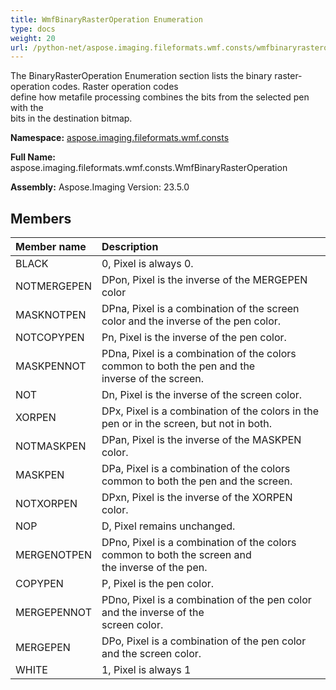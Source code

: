 ```yaml
---
title: WmfBinaryRasterOperation Enumeration
type: docs
weight: 20
url: /python-net/aspose.imaging.fileformats.wmf.consts/wmfbinaryrasteroperation/
---
```


The BinaryRasterOperation Enumeration section lists the binary raster-operation codes. Raster operation codes<br/>                define how metafile processing combines the bits from the selected pen with the<br/>                bits in the destination bitmap.

**Namespace:** [aspose.imaging.fileformats.wmf.consts](/imaging/python-net/aspose.imaging.fileformats.wmf.consts/)

**Full Name:** aspose.imaging.fileformats.wmf.consts.WmfBinaryRasterOperation

**Assembly:**  Aspose.Imaging Version: 23.5.0

## **Members**
|**Member name**|**Description**|
| :- | :- |
|BLACK|0, Pixel is always 0.|
|NOTMERGEPEN|DPon, Pixel is the inverse of the MERGEPEN color|
|MASKNOTPEN|DPna, Pixel is a combination of the screen color and the inverse of the pen color.|
|NOTCOPYPEN|Pn, Pixel is the inverse of the pen color.|
|MASKPENNOT|PDna, Pixel is a combination of the colors common to both the pen and the<br/>                inverse of the screen.|
|NOT|Dn, Pixel is the inverse of the screen color.|
|XORPEN|DPx, Pixel is a combination of the colors in the pen or in the screen, but not in both.|
|NOTMASKPEN|DPan, Pixel is the inverse of the MASKPEN color.|
|MASKPEN|DPa, Pixel is a combination of the colors common to both the pen and the screen.|
|NOTXORPEN|DPxn, Pixel is the inverse of the XORPEN color.|
|NOP|D, Pixel remains unchanged.|
|MERGENOTPEN|DPno, Pixel is a combination of the colors common to both the screen and<br/>                the inverse of the pen.|
|COPYPEN|P, Pixel is the pen color.|
|MERGEPENNOT|PDno, Pixel is a combination of the pen color and the inverse of the<br/>                screen color.|
|MERGEPEN|DPo, Pixel is a combination of the pen color and the screen color.|
|WHITE|1, Pixel is always 1|
